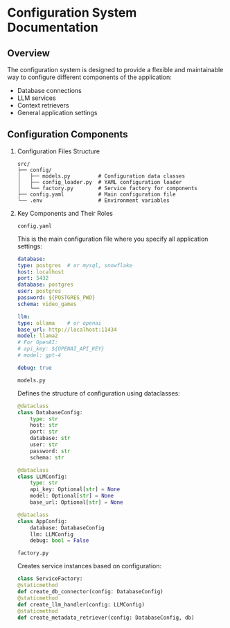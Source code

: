 # Configuration System Documentation

## Overview 

The configuration system is designed to provide a flexible and maintainable way to configure different components of the application:

- Database connections
- LLM services
- Context retrievers
- General application settings

## Configuration Components

1. Configuration Files Structure
    ```
    src/
    ├── config/
    │   ├── models.py         # Configuration data classes
    │   ├── config_loader.py  # YAML configuration loader
    │   └── factory.py        # Service factory for components
    ├── config.yaml           # Main configuration file
    └── .env                  # Environment variables
    ```

2. Key Components and Their Roles

    `config.yaml`  

    This is the main configuration file where you specify all application settings:  
    ```yaml
    database:
    type: postgres  # or mysql, snowflake
    host: localhost
    port: 5432
    database: postgres
    user: postgres
    password: ${POSTGRES_PWD}
    schema: video_games

    llm:
    type: ollama    # or openai
    base_url: http://localhost:11434
    model: llama2
    # For OpenAI:
    # api_key: ${OPENAI_API_KEY}
    # model: gpt-4

    debug: true
    ```

    `models.py`  
    
    Defines the structure of configuration using dataclasses:  
    ```python
    @dataclass
    class DatabaseConfig:
        type: str
        host: str
        port: str
        database: str
        user: str
        password: str
        schema: str

    @dataclass
    class LLMConfig:
        type: str
        api_key: Optional[str] = None
        model: Optional[str] = None
        base_url: Optional[str] = None

    @dataclass
    class AppConfig:
        database: DatabaseConfig
        llm: LLMConfig
        debug: bool = False
    ```    
    
    `factory.py` 

    Creates service instances based on configuration:   
    ```python
    class ServiceFactory:
    @staticmethod
    def create_db_connector(config: DatabaseConfig)
    @staticmethod
    def create_llm_handler(config: LLMConfig)
    @staticmethod
    def create_metadata_retriever(config: DatabaseConfig, db)
    ```

